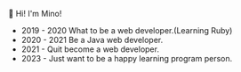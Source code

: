  🔭 Hi! I'm Mino!
 - 2019 - 2020 What to be a web developer.(Learning Ruby)
 - 2020 - 2021 Be a Java web developer.
 - 2021 - Quit become a web developer.
 - 2023 - Just want to be a happy learning program person.
 
 


